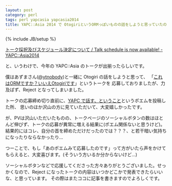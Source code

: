 ```yaml
---
layout: post
category: perl
tags: perl yapcasia yapcasia2014
title: YAPC::Asia 2014 で OtogiriというORMっぽいものの話をしようと思っていたのですが、Reject されてしまいました
---
```

{% include JB/setup %}

[トーク採択及びスケジュール決定について / Talk schedule is now available! - YAPC::Asia2014](http://yapcasia.org/2014/07/talk-schedule-is-now-available.html)

と、いうわけで、今年の YAPC::Asia のトークが出揃ったらしいです。

僕はあずまさん([@ytnobody](https://twitter.com/ytnobody))と一緒に Otogiri の話をしようと思って、
「[これはORMですか？いいえOtogiriです](http://yapcasia.org/2014/talk/show/d42c9d9e-ec91-11e3-b82e-98666aeab6a4)」というトークを
応募しておりましたが、力及ばず、Reject となってしまいました。

トークの応募締め切り直前に、[YAPC で話す、ということ](http://tsucchi.github.io/perl/2014/07/03/talking_in_yapc/)というポエムを投稿した所、
思いのほか沢山の方に見ていただいて、大変嬉しかったです。

が、PVは沢山いただいたものの、トークページのソーシャルボタンの数はほとんど伸びず、トークの応募が異常に増える結果に(ポエム関係ないと思うけど)。
結果的にはコレ、自分の首を締めただけだったのでは？？？、と若干暗い気持ちになったりならなかったり...

つーことで、もし「あのポエムみて応募したのです」って方がいたら声をかけてもらえると、大変喜びます。(そういう方いるか分からないけど...)

ソーシャルボタンなどで応援してくださった方々ありがとうございました。せっかくなので、Reject になったトークの内容はいつかどこかで発表できたらいいな、と思っています。
その際はまたココに記事を書きますのでよろしくです。


